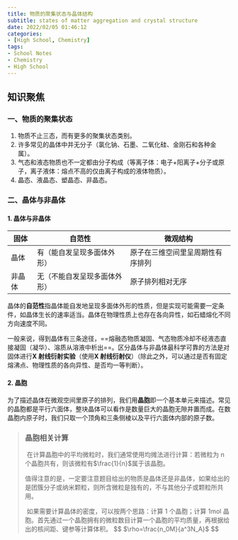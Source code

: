 ```yaml
---
title: 物质的聚集状态与晶体结构
subtitle: states of matter aggregation and crystal structure
date: 2022/02/05 01:46:12
categories:
- [High School, Chemistry]
tags:
- School Notes
- Chemistry
- High School
---
```


## 知识聚焦

### 一、物质的聚集状态

1. 物质不止三态，而有更多的聚集状态类别。
2. 许多常见的晶体中并无分子（氯化钠、石墨、二氧化硅、金刚石和各种金属）。
3. 气态和液态物质也不一定都由分子构成（等离子体：电子+阳离子+分子或原子，离子液体：熔点不高的仅由离子构成的液体物质）。
4. 晶态、液晶态、塑晶态、非晶态。

### 二、晶体与非晶体

#### 1. 晶体与非晶体

| 固体   | 自范性                       | 微观结构                         |
| ------ | ---------------------------- | -------------------------------- |
| 晶体   | 有（能自发呈现多面体外形）   | 原子在三维空间里呈周期性有序排列 |
| 非晶体 | 无（不能自发呈现多面体外形） | 原子排列相对无序                 |

​	晶体的**自范性**指晶体能自发地呈现多面体外形的性质，但是实现可能需要一定条件，如晶体生长的速率适当。晶体在物理性质上也存在各向异性，如石蜡熔化不同方向速度不同。

​	一般来说，得到晶体有三条途径，==熔融态物质凝固、气态物质冷却不经液态直接凝固（凝华）、溶质从溶液中析出==。区分晶体与非晶体最科学可靠的方法是对固体进行**X 射线衍射实验**（使用**X 射线衍射仪**）（除此之外，可以通过是否有固定熔沸点、物理性质的各向异性、是否均一等判断）。

#### 2. 晶胞

​	为了描述晶体在微观空间里原子的排列，我们用**晶胞**即一个基本单元来描述。常见的晶胞都是平行六面体，整块晶体可以看作是数量巨大的晶胞无隙并置而成。在数晶胞内原子时，我们只取一个顶角和三条侧棱以及平行六面体内部的原子数。

> ### 晶胞相关计算
>
> ​	在计算晶胞中的平均微粒时，我们通常使用均摊法进行计算：若微粒为 n 个晶胞共有，则该微粒有$\frac{1}{n}$属于该晶胞。
>
> ​	值得注意的是，一定要注意题目给出的物质是晶体还是非晶体，如果给出的是团簇分子或纳米颗粒，则所含微粒是独有的，不与其他分子或颗粒所共用。
>
> ​	如果需要计算晶体的密度，可以按两个思路：计算 1 个晶胞；计算 1mol 晶胞。首先通过一个晶胞拥有的微粒数目计算一个晶胞的平均质量，再根据给出的核间距、键参等计算体积。
> $$
> $\rho=\frac{n_0M}{a^3N_A}$
> $$
